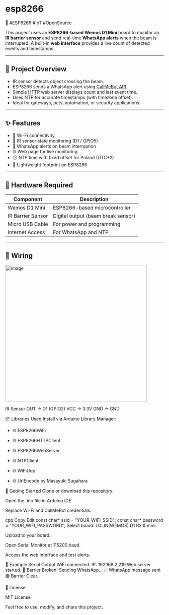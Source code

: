 # esp8266
🚀 #ESP8266 #IoT #OpenSource

This project uses an **ESP8266-based Wemos D1 Mini** board to monitor an **IR barrier sensor** and send real-time **WhatsApp alerts** when the beam is interrupted. A built-in **web interface** provides a live count of detected events and timestamps.

---

## 📸 Project Overview

- IR sensor detects object crossing the beam.
- ESP8266 sends a WhatsApp alert using [CallMeBot API](https://www.callmebot.com/).
- Simple HTTP web server displays count and last event time.
- Uses NTP for accurate timestamps (with timezone offset).
- Ideal for gateways, pets, automation, or security applications.

---

## ✨ Features

- 📶 Wi-Fi connectivity  
- 🧠 IR sensor state monitoring (D1 / GPIO5)  
- 💬 WhatsApp alerts on beam interruption  
- 🌐 Web page for live monitoring  
- 🕒 NTP time with fixed offset for Poland (UTC+2)  
- 💾 Lightweight footprint on ESP8266  

---

## 🧰 Hardware Required

| Component           | Description                        |
|--------------------|------------------------------------|
| Wemos D1 Mini       | ESP8266-based microcontroller      |
| IR Barrier Sensor   | Digital output (beam break sensor) |
| Micro USB Cable     | For power and programming          |
| Internet Access     | For WhatsApp and NTP               |

---

## 🔌 Wiring

<img width="450" height="434" alt="image" src="https://github.com/user-attachments/assets/24552aff-6916-419e-823c-3493dba82e30" />

IR Sensor OUT → D1 (GPIO2)
VCC → 3.3V
GND → GND

📦 Libraries Used
Install via Arduino Library Manager:

- 🌐 ESP8266WiFi

- 🌐 ESP8266HTTPClient

- 🌐 ESP8266WebServer

- 🌐 NTPClient

- 🌐 WiFiUdp

- 🌐 UrlEncode by Masayuki Sugahara

🚀 Getting Started
Clone or download this repository.

Open the .ino file in Arduino IDE.

Replace Wi-Fi and CallMeBot credentials:

cpp
Copy
Edit
const char* ssid = "YOUR_WIFI_SSID";
const char* password = "YOUR_WIFI_PASSWORD";
Select board: LOLIN(WEMOS) D1 R2 & mini

Upload to your board.

Open Serial Monitor at 115200 baud.

Access the web interface and test alerts.

🧪 Example Serial Output
WiFi connected. IP: 192.168.2.219
Web server started.
🔴 Barrier Broken! Sending WhatsApp...
✅ WhatsApp message sent
🟢 Barrier Clear.


📜 License

MIT License

Feel free to use, modify, and share this project.